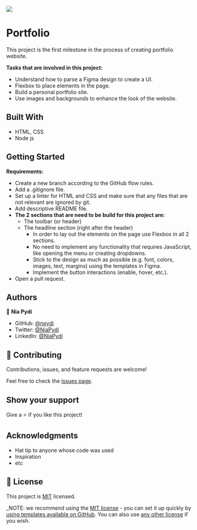 ![](https://img.shields.io/badge/Microverse-blueviolet)

# Portfolio
This project is the first milestone in the process of creating portfolio website.

**Tasks that are involved in this project:**
- Understand how to parse a Figma design to create a UI.
- Flexbox to place elements in the page.
- Build a personal portfolio site.
- Use images and backgrounds to enhance the look of the website.

## Built With
- HTML, CSS
- Node js 

## Getting Started
**Requirements:**
- Create a new branch according to the GitHub flow rules.
- Add a .gitignore file.
- Set up a linter for HTML and CSS and make sure that any files that are not relevant are ignored by git.
- Add descriptive README file.
- **The 2 sections that are need to be build for this project are:**
  - The toolbar (or header)
  - The headline section (right after the header)
    - In order to lay out the elements on the page use Flexbox in all 2 sections.
	- No need to implement any functionality that requires JavaScript, like opening the menu or creating dropdowns.
	- Stick to the design as much as possible (e.g. font, colors, images, text, margins) using the templates in Figma.
	- Implement the button interactions (enable, hover, etc.).
- Open a pull request.

## Authors
👤 **Nia Pydi**

- GitHub: [@npydi](https://github.com/npydi)
- Twitter: [@NiaPydi](https://twitter.com/NiaPydi)
- LinkedIn: [@NiaPydi](https://linkedin.com/in/nia-npydi7234)

## 🤝 Contributing

Contributions, issues, and feature requests are welcome!

Feel free to check the [issues page](https://github.com/npydi/Portfolio/issues).

## Show your support

Give a ⭐️ if you like this project!

## Acknowledgments

- Hat tip to anyone whose code was used
- Inspiration
- etc

## 📝 License

This project is [MIT](./LICENSE) licensed.

_NOTE: we recommend using the [MIT license](https://choosealicense.com/licenses/mit/) - you can set it up quickly by [using templates available on GitHub](https://docs.github.com/en/communities/setting-up-your-project-for-healthy-contributions/adding-a-license-to-a-repository). You can also use [any other license](https://choosealicense.com/licenses/) if you wish.